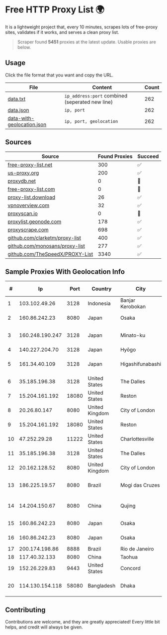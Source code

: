 
# Free HTTP Proxy List 🌍

It is a lightweight project that, every 10 minutes, scrapes lots of free-proxy sites, validates if it works, and serves a clean proxy list.


> Scraper found **5451** proxies at the latest update. Usable proxies are below.

## Usage

Click the file format that you want and copy the URL.


|File|Content|Count|
|----|-------|-----|
|[data.txt](https://raw.githubusercontent.com/themiralay/Proxy-List-World/master/data.txt)|`ip_address:port` combined (seperated new line)|262|
|[data.json](https://raw.githubusercontent.com/themiralay/Proxy-List-World/master/data.json)|`ip, port`|262|
|[data-with-geolocation.json](https://raw.githubusercontent.com/themiralay/Proxy-List-World/master/data-with-geolocation.json)|`ip, port, geolocation`|262|

## Sources

|Source|Found Proxies|Succeed|
|------|-------------|-------|
|[free-proxy-list.net](https://free-proxy-list.net)|300|✅|
|[us-proxy.org](https://www.us-proxy.org)|200|✅|
|[proxydb.net](http://proxydb.net)|0|🚫|
|[free-proxy-list.com](https://free-proxy-list.com/?page=&port=&type%5B%5D=http&type%5B%5D=https&up_time=0&search=Search)|0|🚫|
|[proxy-list.download](https://www.proxy-list.download/HTTP)|26|✅|
|[vpnoverview.com](https://vpnoverview.com/privacy/anonymous-browsing/free-proxy-servers)|32|✅|
|[proxyscan.io](https://www.proxyscan.io)|0|🚫|
|[proxylist.geonode.com](https://proxylist.geonode.com/api/proxy-list?limit=300&page=1&sort_by=lastChecked&sort_type=desc&protocols=http,https)|178|✅|
|[proxyscrape.com](https://api.proxyscrape.com/v2/?request=displayproxies&protocol=http&timeout=10000&country=all&ssl=all&anonymity=all)|698|✅|
|[github.com/clarketm/proxy-list](https://raw.githubusercontent.com/clarketm/proxy-list/master/proxy-list-raw.txt)|400|✅|
|[github.com/monosans/proxy-list](https://raw.githubusercontent.com/monosans/proxy-list/main/proxies/http.txt)|277|✅|
|[github.com/TheSpeedX/PROXY-List](https://raw.githubusercontent.com/TheSpeedX/PROXY-List/master/http.txt)|3340|✅|


## Sample Proxies With Geolocation Info

|#|Ip|Port|Country|City|Internet Service Provider|
|-|--|----|-------|----|-------------------------|
|1|103.102.49.26|3128|Indonesia|Banjar Kerobokan|PT Aplikanusa Lintasarta|
|2|160.86.242.23|8080|Japan|Osaka|Sony Network Communications Inc|
|3|160.248.190.247|3128|Japan|Minato-ku|NTT PC Communications, Inc.|
|4|140.227.204.70|3128|Japan|Hyōgo|InfoSphere|
|5|161.34.40.109|3128|Japan|Higashifunabashi|NTT PC Communications, Inc.|
|6|35.185.196.38|3128|United States|The Dalles|Google LLC|
|7|15.204.161.192|18080|United States|Reston|OVH SAS|
|8|20.26.80.147|8080|United Kingdom|City of London|Microsoft Corporation|
|9|15.204.161.192|18080|United States|Reston|OVH SAS|
|10|47.252.29.28|11222|United States|Charlottesville|Alibaba.com LLC|
|11|35.185.196.38|3128|United States|The Dalles|Google LLC|
|12|20.162.128.52|8080|United Kingdom|City of London|Microsoft Corporation|
|13|186.225.19.57|8080|Brazil|Mogi das Cruzes|76 TELECOMUNICAÇÃO LTDA|
|14|14.204.150.67|8080|China|Qujing|China Unicom Yunnan Province Network|
|15|160.86.242.23|8080|Japan|Osaka|Sony Network Communications Inc|
|16|160.86.242.23|8080|Japan|Osaka|Sony Network Communications Inc|
|17|200.174.198.86|8888|Brazil|Rio de Janeiro|Claro S.A|
|18|117.40.32.133|8080|China|Taohua|Chinanet|
|19|152.26.229.83|9443|United States|Concord|MCNC|
|20|114.130.154.118|58080|Bangladesh|Dhaka|Bangladesh Telegraph & Telephone Board|



## Contributing

Contributions are welcome, and they are greatly appreciated! Every
little bit helps, and credit will always be given.

